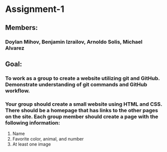 # Assignment-1

## Members:
### Doylan Mihov, Benjamin Izrailov, Arnoldo Solis, Michael Alvarez

## Goal:
### To work as a group to create a website utilizing git and GitHub. Demonstrate understanding of git commands and GitHub workflow.

### Your group should create a small website using HTML and CSS. There should be a homepage that has links to the other pages on the site. Each group member should create a page with the following information:

1. Name
2. Favorite color, animal, and number
3. At least one image
